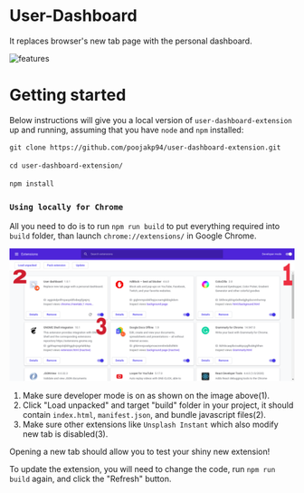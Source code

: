 # User-Dashboard
It replaces browser's new tab page with the personal dashboard.

![features](./dash.gif)

# Getting started
Below instructions will give you a local version of `user-dashboard-extension` up and running, assuming that you have `node` and `npm` installed:
```
git clone https://github.com/poojakp94/user-dashboard-extension.git

cd user-dashboard-extension/

npm install
```

### `Using locally for Chrome`
All you need to do is to run `npm run build` to put everything required into `build` folder, than launch `chrome://extensions/` in Google Chrome.

![extension page](./extension.png)

1. Make sure developer mode is on as shown on the image above(1).
2. Click "Load unpacked" and target "build" folder in your project, it should contain `index.html`, `manifest.json`, and bundle javascript files(2).
3. Make sure other extensions like `Unsplash Instant` which also modify new tab is disabled(3).

Opening a new tab should allow you to test your shiny new extension!

To update the extension, you will need to change the code, run `npm run build` again, and click the "Refresh" button.



